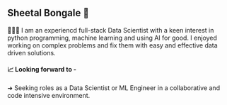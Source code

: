## Sheetal Bongale 👋

👩🏻‍💻  I am an experiencd full-stack Data Scientist with a keen interest in python programming, machine learning and using AI for good. I enjoyed working on complex problems and fix them with easy and effective data driven solutions.


#### 📈  Looking forward to - 
➜ Seeking roles as a Data Scientist or ML Engineer in a collaborative and code intensive environment.



